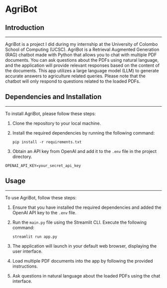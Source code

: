 # AgriBot

## Introduction

---

AgriBot is a project I did during my internship at the University of Colombo School of Computing (UCSC). AgriBot is a Retrieval Augmented Generation (RAG) chatbot made with Python that allows you to chat with multiple PDF documents. You can ask questions about the PDFs using natural language, and the application will provide relevant responses based on the content of the documents. This app utilizes a large language model (LLM) to generate accurate answers to agriculture related queries. Please note that the chatbot will only respond to questions related to the loaded PDFs.

## Dependencies and Installation

---

To install AgriBot, please follow these steps:

1. Clone the repository to your local machine.

2. Install the required dependencies by running the following command:

   ```
   pip install -r requirements.txt
   ```

3. Obtain an API key from OpenAI and add it to the `.env` file in the project directory.

```commandline
OPENAI_API_KEY=your_secret_api_key
```

## Usage

---

To use AgriBot, follow these steps:

1. Ensure that you have installed the required dependencies and added the OpenAI API key to the `.env` file.

2. Run the `main.py` file using the Streamlit CLI. Execute the following command:

   ```
   streamlit run app.py
   ```

3. The application will launch in your default web browser, displaying the user interface.

4. Load multiple PDF documents into the app by following the provided instructions.

5. Ask questions in natural language about the loaded PDFs using the chat interface.
